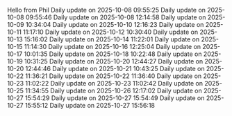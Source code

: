 ﻿Hello from Phil
Daily update on 2025-10-08 09:55:25
Daily update on 2025-10-08 09:55:46
Daily update on 2025-10-08 12:14:58
Daily update on 2025-10-09 10:34:04
Daily update on 2025-10-10 12:16:23
Daily update on 2025-10-11 11:17:10
Daily update on 2025-10-12 10:30:40
Daily update on 2025-10-13 15:16:02
Daily update on 2025-10-14 11:22:01
Daily update on 2025-10-15 11:14:30
Daily update on 2025-10-16 12:25:04
Daily update on 2025-10-17 10:01:35
Daily update on 2025-10-18 10:22:48
Daily update on 2025-10-19 10:31:25
Daily update on 2025-10-20 12:44:27
Daily update on 2025-10-20 12:44:46
Daily update on 2025-10-21 10:43:25
Daily update on 2025-10-22 11:36:21
Daily update on 2025-10-22 11:36:40
Daily update on 2025-10-23 11:02:22
Daily update on 2025-10-23 11:02:42
Daily update on 2025-10-25 11:34:55
Daily update on 2025-10-26 12:17:02
Daily update on 2025-10-27 15:54:29
Daily update on 2025-10-27 15:54:49
Daily update on 2025-10-27 15:55:12
Daily update on 2025-10-27 15:56:18
